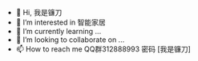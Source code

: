 - 👋 Hi, 我是镰刀
- 👀 I’m interested in 智能家居
- 🌱 I’m currently learning ...
- 💞️ I’m looking to collaborate on ...
- 📫 How to reach me QQ群312888993    密码  [我是镰刀]

<!---
Sickle1990/Sickle1990 is a ✨ special ✨ repository because its `README.md` (this file) appears on your GitHub profile.
You can click the Preview link to take a look at your changes.
--->
